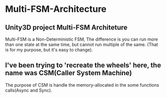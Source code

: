 # Multi-FSM-Architecture
## Unity3D project Multi-FSM Architeture
Multi-FSM is a Non-Deterministic FSM, 
The difference is you can run more than one state at the same time, but cannot run multiple of the same. (That is for my purpose, but it's easy to change).  


## I've been trying to 'recreate the wheels' here, the name was CSM(Caller System Machine) 
The purpose of CSM is handle the memory-allocated in the some functions calls(Async and Sync).
